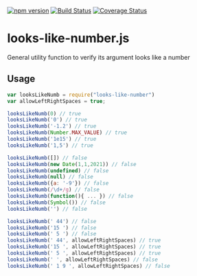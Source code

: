 [![npm version](https://badge.fury.io/js/looks-like-number.svg)](https://badge.fury.io/js/looks-like-number)
[![Build Status](https://api.travis-ci.com/repos/kgkoutis/looks-like-number.js.svg?branch=master)](https://api.travis-ci.com/repos/kgkoutis/looks-like-number)
[![Coverage Status](https://coveralls.io/repos/github/kgkoutis/looks-like-number.js/badge.svg?branch=main)](https://coveralls.io/github/kgkoutis/looks-like-number.js?branch=main)

# looks-like-number.js

General utility function to verify its argument looks like a number

## Usage

```javascript
var looksLikeNumb = require("looks-like-number")
var allowLeftRightSpaces = true;

looksLikeNumb(0) // true
looksLikeNumb('0') // true
looksLikeNumb('-1.2') // true
looksLikeNumb(Number.MAX_VALUE) // true
looksLikeNumb('1e15') // true
looksLikeNumb('1,5') // true

looksLikeNumb([]) // false
looksLikeNumb(new Date(1,1,2021)) // false
looksLikeNumb(undefined) // false
looksLikeNumb(null) // false
looksLikeNumb({a: '-9'}) // false
looksLikeNumb(/\d+/g) // false
looksLikeNumb(function(){ ... }) // false
looksLikeNumb(Symbol()) // false
looksLikeNumb('') // false

looksLikeNumb(' 44') // false
looksLikeNumb('15 ') // false
looksLikeNumb(' 5 ') // false
looksLikeNumb(' 44', allowLeftRightSpaces) // true
looksLikeNumb('15 ', allowLeftRightSpaces) // true
looksLikeNumb(' 5 ', allowLeftRightSpaces) // true
looksLikeNumb(' ', allowLeftRightSpaces) // false
looksLikeNumb(' 1 9 ', allowLeftRightSpaces) // false
```
